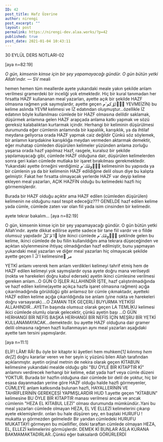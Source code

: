 ```yaml
---
ID: 42
post_title: Hafz Üzerine
author: nirengi
post_excerpt: ""
layout: post
permalink: https://nirengi-dev.alaa.works/?p=42
published: true
post_date: 2021-01-04 10:43:11
---
```

<p>30 EYLÜL DERS NOTLARI-02</p>
<p>[aya n=82:19]</p>
<p><em>O gün, kimsenin kimse için bir şey yapamayacağı gündür. O gün bütün yetki Allah’ındır.</em> — SV meali</p>
<p>hemen hemen tüm meallerde ayete yukarıdaki meale yakın şekilde anlam verilmesi gramerdeki bir inceliği yok etmektedir. Hiç bir kural tanımadan her fırsatta HAZF kullananan meal yazarları, ayette açık bir şekilde HAZF olmasına rağmen yok saymışlardır, ayette geçen وْ ِكم َم) ََْYEVMEİZİN) bu kelime aslında YEVM kelimesi ve İZ edatından oluşmuştur...özellikle İZ edatının böyle kullanılması cümlede bir HAZF olmasına delildir saklamak, düşürmek anlamına gelen HAZF arapçada anlama katkı yapmak ve sözü gereksiz kalabalıktan kurtarmak içindir. Herhangi bir keliminin düşürülmesi durumunda eğer cümlenin
anlamında bir kapalılık, karışıklık, ya da ihtilaf meydana geliyorsa orada HAZF yapmak caiz değildir Çünkü söz söylemek, bir anlamın karşıdakine karışıklığa meydan vermeden aktarmak demektir, eğer muhatap cümleden düşürülen kelimeler yüzünden anlama zorluğu yaşarsa orada hazf yapılmaz Hazf, rasgele, kuralsız bir şekilde yapılamayacağı gibi, cümlede HAZF olduğuna dair, düşürülen kelimelerden sonra geri kalan cümlede mutlaka bir işaret bırakılması gerekmektedir. Yukarıdaki ayette örneğini verdiğimiz وِمْك َم ََْkelimesinin bu yapısıda ya bir cümlenin ya da bir kelimenin HAZF edildiğine delil olsun diye bu kalıpta gelmiştir. Fakat her fırsatta olmayacak yerlerde HAZF var deyip kelime ekleyen meal yazarları, AÇIK HAZFİN olduğu bu kelimedeki hazfi hiç görmemişlerdir.</p>
<p>Burada bir HAZF olduğu açıktır ama HAZF edilen (cümleden düşürülen) kelimenin ne olduğunu nasıl tespit edeceğiz??? GENELDE hazf edilen kelime yada cümle, cümlede zaten var olan fiil yada isim cinsinden bir kelimedir.</p>
<p>ayete tekrar bakalım...
[aya n=82:19]</p>
<p>O gün, kimsenin kimse için bir şey yapamayacağı gündür. O gün bütün yetki Allah’ındır. ayete dikkat edilirse ayette sadece bir tane fiil vardır ve o fiilde olumsuz yapıdadır ا َمْ َكلَُ ْİşte ikinci cümlede وِمْك َم ََْşeklinde gelen bu kelime, ikinci cümlede de bu fiilin kullanıldığını ama tekrara düşeceğinden ve açıktan söylenmesine ihtiyaç olmadığından hazf edilmiştir, bunu yapmayan yukarıdaki meal yazarları ve diğer meal yazarları hiç olmayacak şekilde ayette geçen ا َكْ
اَ kelimesineَ مر</p>
<p>YETKİ anlamı vererek hem anlam verdikleri kelimeyi tahrif etmiş hem de HAZF edilen kelimeyi yok saymışlardır oysa ayete doğru mana verilseydi (nokta ve harekeleri doğru kabul edersek) ayetin ikinci cümlesine verilmesi gereken anlam...O GÜN O İŞLER ALLAHINDIR İŞTE, hazf çalıştırılmadığında ve hazf edilen kelime(ayette açıkça hazfa işaret olmasına rağmen) açığa çıkarılmadığında görüldüğü gibi anlamsız bir cümle çıkmaktadır, ayetteki HAZF edilen kelime açığa çıkarıldığında ise anlam (yine nokta ve harekeleri doğru varsayarak)....O ZAMAN TEK GEÇERLİ BUYURMA YETKİSİ ALLAHINDIR...AYETin başında olumsuz olarak geçen LA TEMLİKU kelimesi ikici cümlede olumlu olarak gelecektir, çünkü ayetin başı ...O GÜN HERHANGİ BİR NEFİS BAŞKA HERHANGİ BİR NEFİS İÇİN MEŞRU BİR YETKİ KULLANAMAYACAK...demektedir. bu ayette HAZF olduğuna dair gramer delili olmasına rağmen hazfi kullanmayan aynı meal yazarları aşağıdaki ayette tam tersini yapmışlardır.</p>
<p>[aya n=11:1]</p>
<p>ELİF! LÂM! RÂ! Bu öyle bir kitaptır ki âyetleri hem muhkem[1<em>] kılınmış hem de[2</em>] doğru kararlar veren ve her şeyin iç yüzünü bilen Allah tarafından açıklanmıştır. ayetin orjinal metnin de nekira olarak geçen KİTABUN kelimesine yukarıdaki mealde olduğu gibi &quot;BU ÖYLE BİR KİTAPTIR Kİ&quot; anlamını verdirecek herhangi bir kelime, edat yada harf veya cümle düzeni YOKTUR. Burada bir hazfin olduğuna dair cümlede bir delil de yoktur, hiç bir esasa dayanmadan yerine göre HAZF olduğu halde hazfi görmeyenler, CÜMLEYE anlam katkısında bulunan hazfi, HAYALLERİNİN VE TAHRİFLERİNİN GEREKÇESİ YAPMIŞLARDIR HUD 1.ayette geçen &quot;KİTABUN&quot; kelimesine BU ÖYLE BİR KİTAPTIR manası verilmesi ancak ve ancak cümlenin &quot;HEZA EL KİTABUL LEZİ&quot; olması durumunda mümkündür..Yani bu meal yazarları cümlede olmayan HEZA, EL VE ELLEZİ kelimelerini çıkarıp ayete eklemişlerdir. onları bu hale düşüren şey, en baştaki HURUFU ! mukatta yı görmezden gelmeledir Bir yandan cümledeki HURUFU MUKATTAYI görmeyen bu müellifler, öteki taraftan cümlede olmayan HEZA, EL, ELLEZİ kelimelerini görmüşlerdir. DEMEK Kİ BUNLAR ASLA KURANA BAKMAMAKTADIRLAR..Çünkü eğer baksalardı GÖRÜRLERDİ</p>